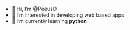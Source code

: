 - 👋 Hi, I’m @PeeusD
- 👀 I’m interested in developing web based apps
- 🌱 I’m currently learning **python**


<!---
PeeusD/PeeusD is a ✨ special ✨ repository because its `README.md` (this file) appears on your GitHub profile.
You can click the Preview link to take a look at your changes.
--->
